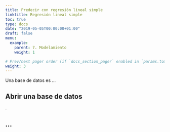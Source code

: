 ```yaml
---
title: Predecir con regresión lineal simple
linktitle: Regresión lineal simple
toc: true
type: docs
date: "2019-05-05T00:00:00+01:00"
draft: false
menu:
  example:
    parent: 7. Modelamiento
    weight: 1

# Prev/next pager order (if `docs_section_pager` enabled in `params.toml`)
weight: 3
---
```


Una base de datos es ...

## Abrir una base de datos

.


## ...


